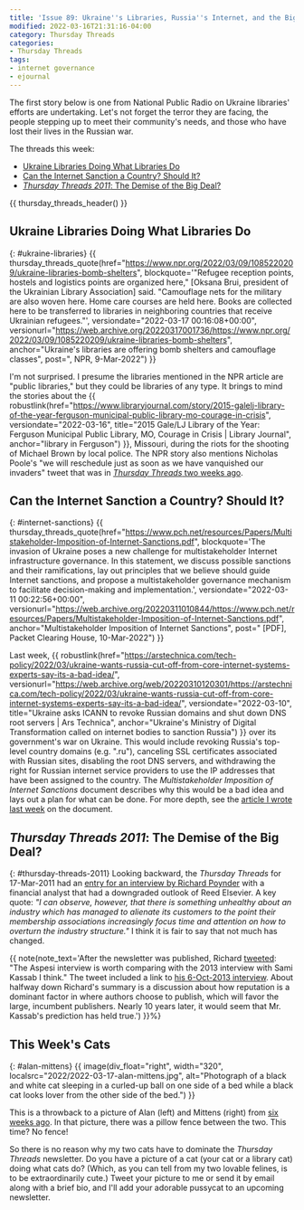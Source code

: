 ```yaml
---
title: 'Issue 89: Ukraine''s Libraries, Russia''s Internet, and the Big Deal'
modified: 2022-03-16T21:31:16-04:00
category: Thursday Threads
categories:
- Thursday Threads
tags:
- internet governance
- ejournal
---
```


The first story below is one from National Public Radio on Ukraine libraries' efforts are undertaking. 
Let's not forget the terror they are facing, the people stepping up to meet their community's needs, and those who have lost their lives in the Russian war.

The threads this week:

* [Ukraine Libraries Doing What Libraries Do]({filename}/2022-03-17-issue-89-ukraine-libraries-russia-internet#ukraine-libraries)
* [Can the Internet Sanction a Country? Should It?]({filename}/2022-03-17-issue-89-ukraine-libraries-russia-internet#internet-sanctions)
* [_Thursday Threads 2011_: The Demise of the Big Deal?]({filename}/2022-03-17-issue-89-ukraine-libraries-russia-internet#thursday-threads-2011)

{{ thursday_threads_header() }}

## Ukraine Libraries Doing What Libraries Do
{: #ukraine-libraries}
{{ thursday_threads_quote(href="https://www.npr.org/2022/03/09/1085220209/ukraine-libraries-bomb-shelters",
 blockquote='"Refugee reception points, hostels and logistics points are organized here," [Oksana Brui, president of the Ukrainian Library Association] said. "Camouflage nets for the military are also woven here. Home care courses are held here. Books are collected here to be transferred to libraries in neighboring countries that receive Ukrainian refugees."',
 versiondate="2022-03-17 00:16:08+00:00",
 versionurl="https://web.archive.org/20220317001736/https://www.npr.org/2022/03/09/1085220209/ukraine-libraries-bomb-shelters",
 anchor="Ukraine's libraries are offering bomb shelters and camouflage classes",
 post=", NPR, 9-Mar-2022") }}

I'm not surprised. 
I presume the libraries mentioned in the NPR article are "public libraries," but they could be libraries of any type. 
It brings to mind the stories about the {{ robustlink(href="https://www.libraryjournal.com/story/2015-galelj-library-of-the-year-ferguson-municipal-public-library-mo-courage-in-crisis", versiondate="2022-03-16", title="2015 Gale/LJ Library of the Year: Ferguson Municipal Public Library, MO, Courage in Crisis | Library Journal", anchor="library in Ferguson") }}, Missouri, during the riots for the shooting of Michael Brown by local police. 
The NPR story also mentions Nicholas Poole's "we will reschedule just as soon as we have vanquished our invaders" tweet that was in [_Thursday Threads_ two weeks ago]({filename}/2022-03-03-issue-87-ukraine-ai-art#ukraine-library-association).

## Can the Internet Sanction a Country? Should It?
{: #internet-sanctions}
{{ thursday_threads_quote(href="https://www.pch.net/resources/Papers/Multistakeholder-Imposition-of-Internet-Sanctions.pdf",
 blockquote='The invasion of Ukraine poses a new challenge for multistakeholder Internet infrastructure governance. In this statement, we discuss possible sanctions and their ramifications, lay out principles that we believe should guide Internet sanctions, and propose a multistakeholder governance mechanism to facilitate decision-making and implementation.',
 versiondate="2022-03-11 00:22:56+00:00",
 versionurl="https://web.archive.org/20220311010844/https://www.pch.net/resources/Papers/Multistakeholder-Imposition-of-Internet-Sanctions.pdf",
 anchor="Multistakeholder Imposition of Internet Sanctions",
 post=" [PDF], Packet Clearing House, 10-Mar-2022") }}

Last week, {{ robustlink(href="https://arstechnica.com/tech-policy/2022/03/ukraine-wants-russia-cut-off-from-core-internet-systems-experts-say-its-a-bad-idea/", versionurl="https://web.archive.org/web/20220310120301/https://arstechnica.com/tech-policy/2022/03/ukraine-wants-russia-cut-off-from-core-internet-systems-experts-say-its-a-bad-idea/", versiondate="2022-03-10", title="Ukraine asks ICANN to revoke Russian domains and shut down DNS root servers | Ars Technica", anchor="Ukraine's Ministry of Digital Transformation called on internet bodies to sanction Russia") }} over its government's war on Ukraine. 
This would include revoking Russia's top-level country domains (e.g. ".ru"), canceling SSL certificates associated with Russian sites, disabling the root DNS servers, and withdrawing the right for Russian internet service providers to use the IP addresses that have been assigned to the country. 
The _Multistakeholder Imposition of Internet Sanctions_ document describes why this would be a bad idea and lays out a plan for what can be done. 
For more depth, see the [article I wrote last week]({filename}/2022-03-10-internet-sanctions) on the document.

## _Thursday Threads 2011_: The Demise of the Big Deal?
{: #thursday-threads-2011}
Looking backward, the _Thursday Threads_ for 17-Mar-2011 had an [entry for an interview by Richard Poynder](https://dltj.org/article/thursday-threads-2011w11/#big-deal) with a financial analyst that had a downgraded outlook of Reed Elsevier. 
A key quote: _"I can observe, however, that there is something unhealthy about an industry which has managed to alienate its customers to the point their membership associations increasingly focus time and attention on how to overturn the industry structure."_
I think it is fair to say that not much has changed.

{{ note(note_text='After the newsletter was published, Richard <a href="https://twitter.com/RickyPo/status/1504434940573798411">tweeted</a>: "The Aspesi interview is worth comparing with the 2013 interview with Sami Kassab I think." The tweet included a link to <a href="https://poynder.blogspot.com/2013/10/media-research-analyst-at-exane-bnp.html" data-versionurl="https://web.archive.org/web/20220317124253/https://poynder.blogspot.com/2013/10/media-research-analyst-at-exane-bnp.html" data-versiondate="2022-03-17">his 6-Oct-2013 interview</a>.  About halfway down Richard&#039;s summary is a discussion about how reputation is a dominant factor in where authors choose to publish, which will favor the large, incumbent publishers.  Nearly 10 years later, it would seem that Mr. Kassab&#039;s prediction has held true.') }}%}

## This Week's Cats
{: #alan-mittens}
{{ image(div_float="right", width="320", localsrc="2022/2022-03-17-alan-mittens.jpg", alt="Photograph of a black and white cat sleeping in a curled-up ball on one side of a bed while a black cat looks lover from the other side of the bed.") }} 

This is a throwback to a picture of Alan (left) and Mittens (right) from [six weeks ago]({filename}/2022-02-03-issue-83-cdl-wwe-childrens-book#cat-fence). 
In that picture, there was a pillow fence between the two. 
This time? No fence!

So there is no reason why my two cats have to dominate the _Thursday Threads_ newsletter. 
Do you have a picture of a cat (your cat or a library cat) doing what cats do? 
(Which, as you can tell from my two lovable felines, is to be extraordinarily cute.) 
Tweet your picture to me or send it by email along with a brief bio, and I'll add your adorable pussycat to an upcoming newsletter.